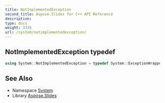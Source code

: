 ```yaml
---
title: NotImplementedException
second_title: Aspose.Slides for C++ API Reference
description: 
type: docs
weight: 3316
url: /system/notimplementedexception/
---
```

## NotImplementedException typedef




```cpp
using System::NotImplementedException = typedef System::ExceptionWrapper<Details_NotImplementedException >
```

## See Also

* Namespace [System](../)
* Library [Aspose.Slides](../../)